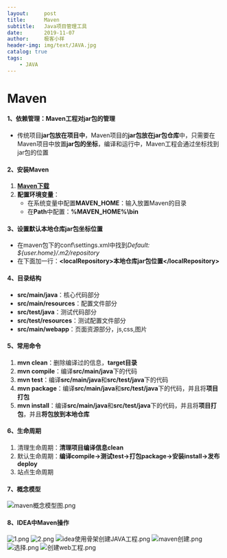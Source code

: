 ```yaml
---
layout:     post                    
title:      Maven
subtitle:   Java项目管理工具               
date:       2019-11-07               
author:     极客小祥                      
header-img: img/text/JAVA.jpg   
catalog: true                        
tags: 
    - JAVA
---
```


# Maven
#### 1、**依赖管理**：Maven工程对jar包的管理
* 传统项目**jar包放在项目中**，Maven项目的**jar包放在jar包仓库**中，只需要在Maven项目中放置**jar包的坐标**，编译和运行中，Maven工程会通过坐标找到jar包的位置

#### 2、安装Maven
1. **[Maven下载](http://mirrors.gigenet.com/apache/maven/maven-3/3.6.2/binaries/apache-maven-3.6.2-bin.zip)**
2. **配置环境变量**：
    * 在系统变量中配置**MAVEN_HOME**：输入放置Maven的目录
    * 在**Path**中配置：**%MAVEN_HOME%\bin**

#### 3、设置默认**本地仓库jar包坐标**位置
* 在maven包下的conf\settings.xml中找到*Default: ${user.home}/.m2/repository*
* 在下面加一行：**\<localRepository\>本地仓库jar包位置\</localRepository\>**

#### 4、目录结构
* **src/main/java**：核心代码部分
* **src/main/resources**：配置文件部分
* **src/test/java**：测试代码部分
* **src/test/resources**：测试配置文件部分
* **src/main/webapp**：页面资源部分，js,css,图片

#### 5、常用命令
1. **mvn clean**：删除编译过的信息，**target目录**
2. **mvn compile**：编译**src/main/java**下的代码
3. **mvn test**：编译**src/main/java**和**src/test/java**下的代码
4. **mvn package**：编译**src/main/java**和**src/test/java**下的代码，并且将**项目打包**
5. **mvn install**：编译**src/main/java**和**src/test/java**下的代码，并且将**项目打包**，并且**将包放到本地仓库**

#### 6、生命周期
1. 清理生命周期：**清理项目编译信息clean**
2. 默认生命周期：**编译compile->测试test->打包package->安装install->发布deploy**
3. 站点生命周期

#### 7、概念模型
![maven概念模型图.png](https://i.loli.net/2019/11/09/sovfpTSyXQL5YhK.png)

#### 8、IDEA中Maven操作
![1.png](https://i.loli.net/2019/11/09/NMxfhqlKcozAnGL.png)
![2.png](https://i.loli.net/2019/11/09/bJn1yIfDQk5ljCT.png)
![idea使用骨架创建JAVA工程.png](https://i.loli.net/2019/11/09/sUMf1ZIry5kJx7a.png)
![maven创建.png](https://i.loli.net/2019/11/09/3rXENRHATFqvbYM.png)
![选择.png](https://i.loli.net/2019/11/09/txVmyJXReQ87rbW.png)
![创建web工程.png](https://i.loli.net/2019/11/09/Na3JPhEt7efkgBS.png)
